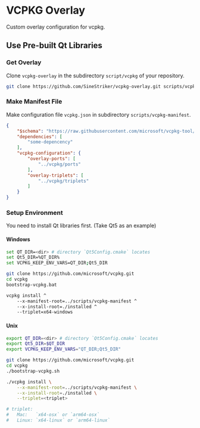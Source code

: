 # VCPKG Overlay

Custom overlay configuration for vcpkg.

## Use Pre-built Qt Libraries

### Get Overlay

Clone `vcpkg-overlay` in the subdirectory `script/vcpkg` of your repository.

```sh
git clone https://github.com/SineStriker/vcpkg-overlay.git scripts/vcpkg
```

### Make Manifest File 

Make configuration file `vcpkg.json` in subdirectory `scripts/vcpkg-manifest`.

```json
{
    "$schema": "https://raw.githubusercontent.com/microsoft/vcpkg-tool/main/docs/vcpkg.schema.json",
    "dependencies": [
        "some-depencency"
    ],
    "vcpkg-configuration": {
        "overlay-ports": [
            "../vcpkg/ports"
        ],
        "overlay-triplets": [
            "../vcpkg/triplets"
        ]
    }
}
```

### Setup Environment

You need to install Qt libraries first. (Take Qt5 as an example)

#### Windows

```sh
set QT_DIR=<dir> # directory `Qt5Config.cmake` locates
set Qt5_DIR=%QT_DIR%
set VCPKG_KEEP_ENV_VARS=QT_DIR;Qt5_DIR

git clone https://github.com/microsoft/vcpkg.git
cd vcpkg
bootstrap-vcpkg.bat

vcpkg install ^
    --x-manifest-root=../scripts/vcpkg-manifest ^
    --x-install-root=./installed ^
    --triplet=x64-windows
```

#### Unix

```sh
export QT_DIR=<dir> # directory `Qt5Config.cmake` locates
export Qt5_DIR=$QT_DIR
export VCPKG_KEEP_ENV_VARS="QT_DIR;Qt5_DIR"

git clone https://github.com/microsoft/vcpkg.git
cd vcpkg
./bootstrap-vcpkg.sh

./vcpkg install \
    --x-manifest-root=../scripts/vcpkg-manifest \
    --x-install-root=./installed \
    --triplet=<triplet>

# triplet:
#   Mac:   `x64-osx` or `arm64-osx`
#   Linux: `x64-linux` or `arm64-linux`
```